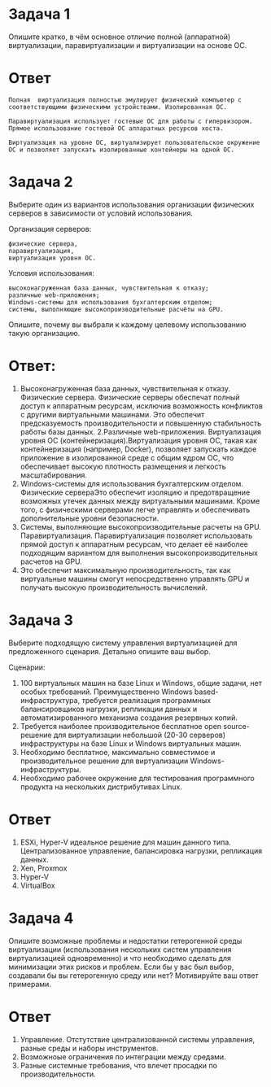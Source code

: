 # Задача 1

Опишите кратко, в чём основное отличие полной (аппаратной) виртуализации, паравиртуализации и виртуализации на основе ОС.
# Ответ
    Полная  виртуализация полностью эмулирует физический компьютер с соответствующими физическими устройствами. Изолированная ОС.

    Паравиртуализация использует гостевые ОС для работы с гипервизором. Прямое использование гостевой ОС аппаратных ресурсов хоста.

    Виртуализация на уровне ОС, виртуализирует пользовательское окружение ОС и позволяет запускать изолированные контейнеры на одной ОС.

# Задача 2

Выберите один из вариантов использования организации физических серверов в зависимости от условий использования.

Организация серверов:

    физические сервера,
    паравиртуализация,
    виртуализация уровня ОС.

Условия использования:

    высоконагруженная база данных, чувствительная к отказу;
    различные web-приложения;
    Windows-системы для использования бухгалтерским отделом;
    системы, выполняющие высокопроизводительные расчёты на GPU.

Опишите, почему вы выбрали к каждому целевому использованию такую организацию.
# Ответ: 
1. Высоконагруженная база данных, чувствительная к отказу. Физические сервера. Физические серверы обеспечат полный доступ к аппаратным ресурсам, исключив возможность конфликтов с другими виртуальными машинами.
Это обеспечит предсказуемость производительности и повышенную стабильность работы базы данных.
2.Различные web-приложения. Виртуализация уровня ОС (контейнеризация).Виртуализация уровня ОС, такая как контейнеризация (например, Docker),
позволяет запускать каждое приложение в изолированной среде с общим ядром ОС, что обеспечивает высокую плотность размещения и легкость масштабирования.
3. Windows-системы для использования бухгалтерским отделом. Физические сервераЭто обеспечит изоляцию и предотвращение возможных утечек данных между виртуальными машинами.
Кроме того, с физическими серверами легче управлять и обеспечивать дополнительные уровни безопасности.
4. Системы, выполняющие высокопроизводительные расчеты на GPU. Паравиртуализация. Паравиртуализация позволяет использовать прямой доступ к аппаратным ресурсам, что делает её наиболее подходящим вариантом для выполнения высокопроизводительных расчетов на GPU.
5. Это обеспечит максимальную производительность, так как виртуальные машины смогут непосредственно управлять GPU и получать высокую производительность вычислений.

# Задача 3

Выберите подходящую систему управления виртуализацией для предложенного сценария. Детально опишите ваш выбор.

Сценарии:

  1. 100 виртуальных машин на базе Linux и Windows, общие задачи, нет особых требований. Преимущественно Windows based-инфраструктура, требуется реализация программных балансировщиков нагрузки, репликации данных и автоматизированного механизма создания резервных копий.
  2. Требуется наиболее производительное бесплатное open source-решение для виртуализации небольшой (20-30 серверов) инфраструктуры на базе Linux и Windows виртуальных машин.
  3. Необходимо бесплатное, максимально совместимое и производительное решение для виртуализации Windows-инфраструктуры.
  4. Необходимо рабочее окружение для тестирования программного продукта на нескольких дистрибутивах Linux.
# Ответ
1. ESXi, Hyper-V идеальное решение для машин данного типа. Централизованное управление, балансировка нагрузки, репликация данных.
2. Xen, Proxmox
3. Hyper-V
4. VirtualBox

# Задача 4

Опишите возможные проблемы и недостатки гетерогенной среды виртуализации
(использования нескольких систем управления виртуализацией одновременно) и что необходимо сделать для минимизации этих рисков и проблем.
Если бы у вас был выбор, создавали бы вы гетерогенную среду или нет? Мотивируйте ваш ответ примерами.
# Ответ
1. Управление. Отстутствие централизованной системы управления, разные среды и наборы инструментов.
2. Возможноые ограничения по интеграции между средами.
3. Разные системные требования, что влечет просадки по производительности.
